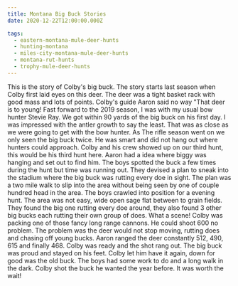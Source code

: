 ```yaml
---
title: Montana Big Buck Stories
date: 2020-12-22T12:00:00.000Z

tags:
  - eastern-montana-mule-deer-hunts
  - hunting-montana
  - miles-city-montana-mule-deer-hunts
  - montana-rut-hunts
  - trophy-mule-deer-hunts
---
```


This is the story of Colby's big buck. The story starts last season when Colby first laid eyes on this deer. The deer was a tight basket rack with good mass and lots of points. Colby's guide Aaron said no way "That deer is to young! Fast forward to the 2019 season, I was with my usual bow hunter Stevie Ray. We got within 90 yards of the big buck on his first day. I was impressed with the antler growth to say the least. That was as close as we were going to get with the bow hunter. As The rifle season went on we only seen the big buck twice. He was smart and did not hang out where hunters could approach. Colby and his crew showed up on our third hunt, this would be his third hunt here. Aaron had a idea where biggy was hanging and set out to find him. The boys spotted the buck a few times during the hunt but time was running out. They devised a plan to sneak into the stadium where the big buck was rutting every doe in sight. The plan was a two mile walk to slip into the area without being seen by one of couple hundred head in the area. The boys crawled into position for a evening hunt. The area was not easy, wide open sage flat between to grain fields. They found the big one rutting every doe around, they also found 3 other big bucks each rutting their own group of does. What a scene! Colby was packing one of those fancy long range cannons. He could shoot 600 no problem. The problem was the deer would not stop moving, rutting does and chasing off young bucks. Aaron ranged the deer constantly 512, 490, 615 and finally 468. Colby was ready and the shot rang out. The big buck was proud and stayed on his feet. Colby let him have it again, down for good was the old buck. The boys had some work to do and a long walk in the dark. Colby shot the buck he wanted the year before. It was worth the wait!
